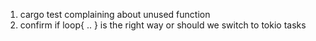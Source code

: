 1. cargo test complaining about unused function
2. confirm if loop{ .. } is the right way or should we switch to tokio tasks